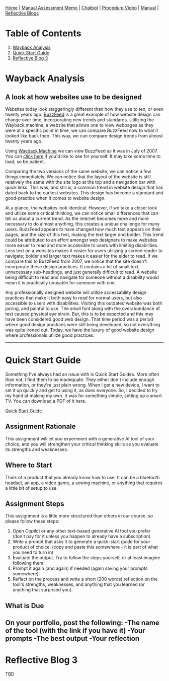 [Home](index.md) | [Manual Assessment Memo](manual_assessment_memo.md) | [Chatbot](chatbot.md) | [Procedure Video](procedure_video.md) | [Manual](manual.md) | [Reflective Blogs](reflective_blogs.md) 

# Table of Contents 
1. [Wayback Analysis](#wayback-analysis)
2. [Quick Start Guide](#quick-start-guide)
3. [Reflective Blog 3](#reflective-blog-3)
   
# Wayback Analysis
## A look at how websites use to be designed
Websites today look staggeringly different than how they use to ten, or even twenty years ago. [BuzzFeed](https://www.buzzfeed.com/) is a great example of how website design can change over time, incorporating new trends and standards. Utilizing the Wayback machine, a website that allows one to view webpages as they were at a specific point in time, we can compare BuzzFeed now to what it looked like back then. This way, we can compare design trends from almost twenty years ago.

Using [Wayback Machine](https://web.archive.org/) we can view BuzzFeed as it was in July of 2007. You can [click here](https://web.archive.org/web/20070701055444/http://buzzfeed.com/) if you'd like to see for yourself. It may take some time to load, so be patient.

Comparing the two versions of the same website, we can notice a few things immediately. We can notice that the layout of the website is still relatively the same with the site logo at the top and a navigation bar with quick links. This was, and still is, a common trend in website design that has dated back to the earliest websites. This design has become a standard and good-practice when it comes to website design.

At a glance, the websites look identical. However, if we take a closer look and utilize some critical thinking, we can notice small differences that can tell us about a current trend. As the internet becomes more and more necessary to do almost anything, this creates a unique challenge for many users. BuzzFeed appears to have changed how much text appears on their pages, and the size of this text, making the text larger and bolder. This trend could be attributed to an effort amongst web designers to make websites more easier to read and more accessible to users with limiting disabilities. Less text on a websites makes it easier for users utilizing a screen reader to navigate; bolder and larger text makes it easier for the elder to read. If we compare this to BuzzFeed from 2007, we notice that the site doesn't incorporate these design practices. It contains a lot of small text, unnecessary sub-headings, and just generally difficult to read. A website being difficult to read and navigate for someone without a disability would mean it is practically unusable for someone with one.

Any professionally designed website will utilize accessability design practices that make it both easy to read for normal users, but also accessible to users with disabilities. Visiting this outdated website was both jarring, and painful to use. The small font along with the overabundance of text caused physical eye strain. But, this is to be expected and this may have been considered good web design. That time period was a period where good design practices were still being developed, so not everything was quite ironed out. Today, we have the luxury of good website design where professionals utilize good practices.

---
# Quick Start Guide
Something I've always had an issue with is Quick Start Guides. More often than not, I find them to be inadequate. They either don't include enough information, or they're just plain wrong. When I get a new device, I want to set it up quickly and get to using it, as does everyone. So, I decided to try my hand at making my own. It was for something simple, setting up a smart TV. You can download a PDF of it here.

<a href="Quick Start Guide_Bishop_Kyler.pdf">Quick Start Guide</a>

## Assignment Rationale 
This assignment will let you experiment with a generative AI tool of your choice, and you will strengthen your critical thinking skills as you evaluate its strengths and weaknesses.

## Where to Start
Think of a product that you already know how to use. It can be a bluetooth headset, an app, a video game, a sewing machine, or anything that requires a little bit of setup to use.

## Assignment Steps
This assignment is a little more structured than others in our course, so please follow these steps:
1. Open Copilot or any other text-based generative AI tool you prefer (don't pay for it unless you happen to already have a subscription)
2. Write a prompt that asks it to generate a quick-start guide for your product of choice. (copy and paste this somewhere - it is part of what you need to turn in)
3. Evaluate the output. Try to follow the steps yourself, or at least imagine following them.
4. Prompt it again (and again) if needed (again saving your prompts somewhere).
5. Reflect on the process and write a short (200 words) reflection on the tool's strengths, weaknesses, and anything that you learned (or anything that surprised you).

## What is Due
On your portfolio, post the following:
-The name of the tool (with the link if you have it)
-Your prompts
-The best output 
-Your reflection 
---
# Reflective Blog 3
TBD
